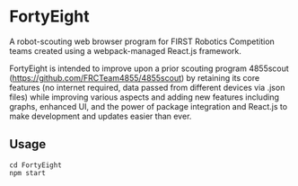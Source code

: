 # FortyEight
A robot-scouting web browser program for FIRST Robotics Competition teams created using a webpack-managed React.js framework.

FortyEight is intended to improve upon a prior scouting program 4855scout (https://github.com/FRCTeam4855/4855scout) by retaining its core features (no internet required, data passed from different devices via .json files) while improving various aspects and adding new features including graphs, enhanced UI, and the power of package integration and React.js to make development and updates easier than ever.

## Usage
```
cd FortyEight
npm start
```
